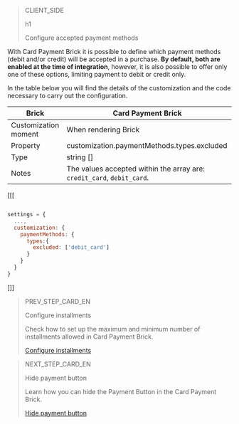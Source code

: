 > CLIENT_SIDE 
>
> h1
>
> Configure accepted payment methods

With Card Payment Brick it is possible to define which payment methods (debit and/or credit) will be accepted in a purchase. **By default, both are enabled at the time of integration**, however, it is also possible to offer only one of these options, limiting payment to debit or credit only.

In the table below you will find the details of the customization and the code necessary to carry out the configuration.

| Brick | Card Payment Brick |
| --- | --- |
| Customization moment | When rendering Brick |
| Property | customization.paymentMethods.types.excluded |
| Type | string [] |
| Notes | The values ​​accepted within the array are: `credit_card`, `debit_card`. |

[[[
```Javascript

settings = {
  ...,
  customization: {
    paymentMethods: {
      types:{
        excluded: ['debit_card']
      }
    }
  }
}
```
]]]

> PREV_STEP_CARD_EN
>
> Configure installments
>
> Check how to set up the maximum and minimum number of installments allowed in Card Payment Brick.
>
> [Configure installments](/developers/en/docs/checkout-bricks/card-payment-brick/additional-customization/configure-installments)

> NEXT_STEP_CARD_EN
>
> Hide payment button
>
> Learn how you can hide the Payment Button in the Card Payment Brick.
>
> [Hide payment button](/developers/en/docs/checkout-bricks/card-payment-brick/additional-customization/hide-payment-button)